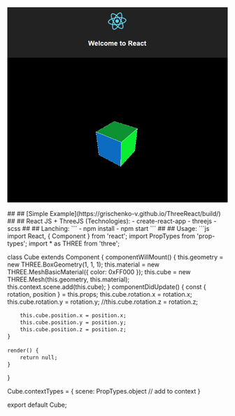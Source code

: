 ##
<p align="center">
  <img src="https://raw.githubusercontent.com/grischenko-v/ThreeReact/master/screen/screen.png?raw=true" alt="SCreen"/>
</p>
##
## [Simple Example](https://grischenko-v.github.io/ThreeReact/build/)
##   
## React JS + ThreeJS (Technologies):
- create-react-app
- threejs
- scss
##
## Lanching:
```
- npm install
- npm start
```
##
## Usage:
```js
import React, { Component } from 'react';
import PropTypes from 'prop-types';
import * as THREE from 'three';

class Cube extends Component {
    componentWillMount() {
        this.geometry = new THREE.BoxGeometry(1, 1, 1);
        this.material = new THREE.MeshBasicMaterial({ color: 0xFF000 });
        this.cube = new THREE.Mesh(this.geometry, this.material);
        this.context.scene.add(this.cube);
    }
    componentDidUpdate() {
        const { rotation, position } = this.props;
        this.cube.rotation.x = rotation.x;
        this.cube.rotation.y = rotation.y;
        //this.cube.rotation.z = rotation.z;
        
        this.cube.position.x = position.x;
        this.cube.position.y = position.y;
        this.cube.position.z = position.z;
    }

    render() {
        return null;
    }
}

Cube.contextTypes = {
    scene: PropTypes.object // add to context 
}

export default Cube;
```


